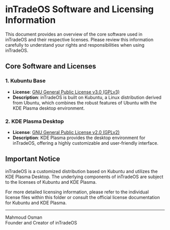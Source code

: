 # inTradeOS Software and Licensing Information

This document provides an overview of the core software used in inTradeOS and their respective licenses. Please review this information carefully to understand your rights and responsibilities when using inTradeOS.

## Core Software and Licenses

### 1. **Kubuntu Base**
- **License**: [GNU General Public License v3.0 (GPLv3)](https://www.gnu.org/licenses/gpl-3.0.html)
- **Description**: inTradeOS is built on Kubuntu, a Linux distribution derived from Ubuntu, which combines the robust features of Ubuntu with the KDE Plasma desktop environment.

### 2. **KDE Plasma Desktop**
- **License**: [GNU General Public License v2.0 (GPLv2)](https://www.gnu.org/licenses/old-licenses/gpl-2.0.html)
- **Description**: KDE Plasma provides the desktop environment for inTradeOS, offering a highly customizable and user-friendly interface.

## Important Notice

inTradeOS is a customized distribution based on Kubuntu and utilizes the KDE Plasma Desktop. The underlying components of inTradeOS are subject to the licenses of Kubuntu and KDE Plasma. 

For more detailed licensing information, please refer to the individual license files within this folder or consult the official license documentation for Kubuntu and KDE Plasma.

---

Mahmoud Osman<br>
Founder and Creator of inTradeOS

